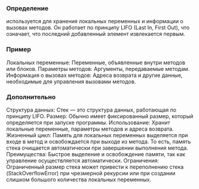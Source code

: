 ### Определение
используется для хранения локальных переменных и информации о вызовах методов. Он работает по принципу LIFO (Last In, First Out), что означает, что последний добавленный элемент извлекается первым.

### Пример
Локальных переменные: Переменные, объявленные внутри методов или блоков.
Параметры методов: Аргументы, передаваемые методам.
Информация о вызовах методов: Адреса возврата и другие данные, необходимые для управления вызовами методов.

### Дополнительно
Структура данных: Стек — это структура данных, работающая по принципу LIFO.
Размер: Обычно имеет фиксированный размер, который определяется при запуске программы.
Использование: Хранит локальные переменные, параметры методов и адреса возврата.
Жизненный цикл: Память для локальных переменных выделяется при входе в метод и освобождается при выходе из метода. То есть, память стека очищается автоматически при завершении выполнения метода.
Преимущества: Быстрое выделение и освобождение памяти, так как управление осуществляется автоматически.
Ограничения: Ограниченный размер стека может привести к переполнению стека (StackOverflowError) при чрезмерной рекурсии или при создании слишком большого количества локальных переменных.